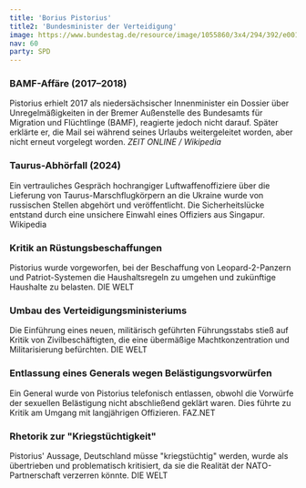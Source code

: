 ```yaml
---
title: 'Borius Pistorius'
title2: 'Bundesminister der Verteidigung'
image: https://www.bundestag.de/resource/image/1055860/3x4/294/392/e001f08e9e50b848d070ea6c9dedc8cd/6EEFFBDEDBBCC3E69D63AD3942A6D550/pistorius_boris.jpg
nav: 60
party: SPD
---
```


### BAMF-Affäre (2017–2018)
Pistorius erhielt 2017 als niedersächsischer Innenminister ein Dossier über Unregelmäßigkeiten in der Bremer Außenstelle des Bundesamts für Migration und Flüchtlinge (BAMF), reagierte jedoch nicht darauf. Später erklärte er, die Mail sei während seines Urlaubs weitergeleitet worden, aber nicht erneut vorgelegt worden.
*ZEIT ONLINE / Wikipedia*

### Taurus-Abhörfall (2024)
Ein vertrauliches Gespräch hochrangiger Luftwaffenoffiziere über die Lieferung von Taurus-Marschflugkörpern an die Ukraine wurde von russischen Stellen abgehört und veröffentlicht. Die Sicherheitslücke entstand durch eine unsichere Einwahl eines Offiziers aus Singapur.
Wikipedia

### Kritik an Rüstungsbeschaffungen
Pistorius wurde vorgeworfen, bei der Beschaffung von Leopard-2-Panzern und Patriot-Systemen die Haushaltsregeln zu umgehen und zukünftige Haushalte zu belasten.
DIE WELT

### Umbau des Verteidigungsministeriums
Die Einführung eines neuen, militärisch geführten Führungsstabs stieß auf Kritik von Zivilbeschäftigten, die eine übermäßige Machtkonzentration und Militarisierung befürchten.
DIE WELT

### Entlassung eines Generals wegen Belästigungsvorwürfen
Ein General wurde von Pistorius telefonisch entlassen, obwohl die Vorwürfe der sexuellen Belästigung nicht abschließend geklärt waren. Dies führte zu Kritik am Umgang mit langjährigen Offizieren.
FAZ.NET

### Rhetorik zur "Kriegstüchtigkeit"
Pistorius' Aussage, Deutschland müsse "kriegstüchtig" werden, wurde als übertrieben und problematisch kritisiert, da sie die Realität der NATO-Partnerschaft verzerren könnte.
DIE WELT
